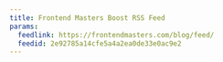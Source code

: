 ```yaml
---
title: Frontend Masters Boost RSS Feed
params:
  feedlink: https://frontendmasters.com/blog/feed/
  feedid: 2e92785a14cfe5a4a2ea0de33e0ac9e2
---
```

